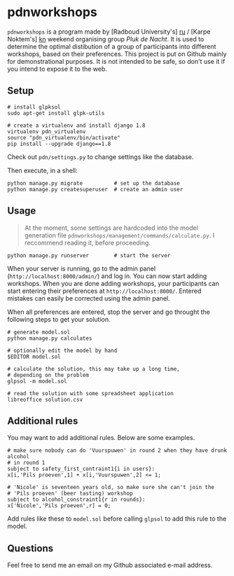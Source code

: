 # pdnworkshops

`pdnworkshops` is a program made by [Radboud University's] [ru] / [Karpe Noktem's] [kn] weekend organising group _Pluk de Nacht_. It is used to determine the optimal distibution of a group of participants into different workshops, based on their preferences. This project is put on Github mainly for demonstrational purposes. It is not intended to be safe, so don't use it if you intend to expose it to the web.

[ru]: http://www.ru.nl/introductie/
[kn]: https://karpenoktem.nl/

## Setup

```shell
# install glpksol
sudo apt-get install glpk-utils

# create a virtualenv and install django 1.8
virtualenv pdn_virtualenv
source "pdn_virtualenv/bin/activate"
pip install --upgrade django==1.8
```

Check out `pdn/settings.py` to change settings like the database.

Then execute, in a shell:
```shell
python manage.py migrate          # set up the database
python manage.py createsuperuser  # create an admin user
```

## Usage

> At the moment, some settings are hardcoded into the model generation file
> `pdnworkshops/management/commands/calculate.py`. I reccommend reading it,
> before proceeding.

```shell
python manage.py runserver        # start the server
```

When your server is running, go to the admin panel (`http://localhost:8000/admin/`) and log in. You can now start adding workshops. When you are done adding workshops, your participants can start entering their preferences at `http://localhost:8000/`. Entered mistakes can easily be corrected using the admin panel.

When all preferences are entered, stop the server and go throught the following steps to get your solution.

```shell
# generate model.sol
python manage.py calculates

# optionally edit the model by hand
$EDITOR model.sol

# calculate the solution, this may take up a long time,
# depending on the problem
glpsol -m model.sol

# read the solution with some spreadsheet application
libreoffice solution.csv
```

## Additional rules

You may want to add additional rules. Below are some examples.

```ampl
# make sure nobody can do 'Vuurspuwen' in round 2 when they have drunk alcohol
# in round 1
subject to safety_first_contraint1{i in users}:
x[i,'Pils proeven',1] + x[i,'Vuurspuwen',2] <= 1;

# 'Nicole' is seventeen years old, so make sure she can't join the
# 'Pils proeven' (beer tasting) workshop
subject to alcohol_constraint1{r in rounds}:
x['Nicole','Pils proeven',r] = 0;

```

Add rules like these to `model.sol` before calling `glpsol` to add this rule to the model.

## Questions

Feel free to send me an email on my Github associated e-mail address.
